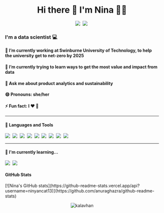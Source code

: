 <h1 align='center'> Hi there  👋  I'm Nina  👩‍💻 </h1>
  
<p align='center'>
  <a href="https://www.linkedin.com/in/nina-kumagai/"><img src="https://img.shields.io/badge/linkedin-%230077B5.svg?&style=for-the-badge&logo=linkedin&logoColor=white"/></a>&nbsp;
  <a href="https://github.com/ninyancat13"><img src="https://img.shields.io/badge/GitHub-100000?style=for-the-badge&logo=github&logoColor=white"/></a>&nbsp;
</p>

<p align='left'>
<h3 align='left'> I'm a data scientist 💻 </h3>
<h4 align='left'> 🔭 I’m currently working at Swinburne University of Technology, to help the university get to net-zero by 2025 </h4>
<h4 align='left'> 🌱 I’m currently trying to learn ways to get the most value and impact from data </h4>
<h4 align='left'> 💬 Ask me about product analytics and sustainability </h4>
<h4 align='left'> 😄 Pronouns: she/her </h4>
<h4 align='left'> ⚡ Fun fact: I ❤️ 🐶 </h4>
</p>

<hr>

<h4>🔭  Languages and Tools </h4>
<p >
  <img src="https://img.shields.io/badge/Python-3776AB?style=for-the-badge&logo=python&logoColor=white" />&nbsp;&nbsp;<img
src="https://img.shields.io/badge/R-276DC3?style=for-the-badge&logo=r&logoColor=white" />&nbsp;&nbsp;<img
src="https://img.shields.io/badge/MySQL-005C84?style=for-the-badge&logo=mysql&logoColor=white" />&nbsp;&nbsp;<img
src="https://img.shields.io/badge/Databricks-FF3621?style=for-the-badge&logo=Databricks&logoColor=white" />&nbsp;&nbsp;<img
src="https://img.shields.io/badge/Amazon_AWS-FF9900?style=for-the-badge&logo=amazonaws&logoColor=white" />&nbsp;&nbsp;<img                                 src="https://img.shields.io/badge/Spark%20AR-FF5C83?style=for-the-badge&logo=Spark AR&logoColor=white" />&nbsp;&nbsp;<img     
src="https://img.shields.io/badge/Airflow-017CEE?style=for-the-badge&logo=Apache%20Airflow&logoColor=white" />&nbsp;&nbsp;<img  
src="https://img.shields.io/badge/Microsoft_Excel-217346?style=for-the-badge&logo=microsoft-excel&logoColor=white" />&nbsp;&nbsp;<img
src="https://img.shields.io/badge/VIM-%2311AB00.svg?&style=for-the-badge&logo=vim&logoColor=white" />&nbsp;&nbsp;<img
</p>

<hr>

<h4>🌱  I'm currently learning... </h4>
<p >
  <img src="https://img.shields.io/badge/TensorFlow-FF6F00?style=for-the-badge&logo=tensorflow&logoColor=white" />&nbsp;&nbsp;<img src="https://img.shields.io/badge/Docker-2496ED?style=for-the-badge&logo=docker&logoColor=white" />&nbsp;&nbsp;<img 
</p>

<h4> GitHub Stats </h4>
<p >
[![Nina's GitHub stats](https://github-readme-stats.vercel.app/api?username=ninyancat13)](https://github.com/anuraghazra/github-readme-stats)
</p>

<p align="center"><img align="center" src="https://github-readme-stats.vercel.app/api?username=ninyancat13&theme=tokyonight&show_icons=true" alt="kalavhan" /></p>
